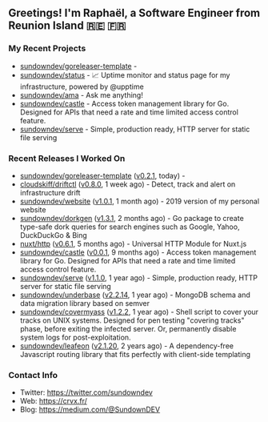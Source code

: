 ## Greetings! I'm Raphaël, a Software Engineer from Reunion Island 🇷🇪 🇫🇷

### My Recent Projects


- [sundowndev/goreleaser-template](https://github.com/sundowndev/goreleaser-template) - 
- [sundowndev/status](https://github.com/sundowndev/status) - :chart_with_upwards_trend: Uptime monitor and status page for my infrastructure, powered by @upptime 
- [sundowndev/ama](https://github.com/sundowndev/ama) - Ask me anything!
- [sundowndev/castle](https://github.com/sundowndev/castle) - Access token management library for Go. Designed for APIs that need a rate and time limited access control feature.
- [sundowndev/serve](https://github.com/sundowndev/serve) - Simple, production ready, HTTP server for static file serving

### Recent Releases I Worked On


- [sundowndev/goreleaser-template](https://github.com/sundowndev/goreleaser-template) ([v0.2.1](https://github.com/sundowndev/goreleaser-template/releases/tag/v0.2.1), today) - 
- [cloudskiff/driftctl](https://github.com/cloudskiff/driftctl) ([v0.8.0](https://github.com/cloudskiff/driftctl/releases/tag/v0.8.0), 1 week ago) - Detect, track and alert on infrastructure drift
- [sundowndev/website](https://github.com/sundowndev/website) ([v1.0.1](https://github.com/sundowndev/website/releases/tag/v1.0.1), 1 month ago) - 2019 version of my personal website
- [sundowndev/dorkgen](https://github.com/sundowndev/dorkgen) ([v1.3.1](https://github.com/sundowndev/dorkgen/releases/tag/v1.3.1), 2 months ago) - Go package to create type-safe dork queries for search engines such as Google, Yahoo, DuckDuckGo &amp; Bing
- [nuxt/http](https://github.com/nuxt/http) ([v0.6.1](https://github.com/nuxt/http/releases/tag/v0.6.1), 5 months ago) - Universal HTTP Module for Nuxt.js
- [sundowndev/castle](https://github.com/sundowndev/castle) ([v0.0.1](https://github.com/sundowndev/castle/releases/tag/v0.0.1), 9 months ago) - Access token management library for Go. Designed for APIs that need a rate and time limited access control feature.
- [sundowndev/serve](https://github.com/sundowndev/serve) ([v1.1.0](https://github.com/sundowndev/serve/releases/tag/v1.1.0), 1 year ago) - Simple, production ready, HTTP server for static file serving
- [sundowndev/underbase](https://github.com/sundowndev/underbase) ([v2.2.14](https://github.com/sundowndev/underbase/releases/tag/v2.2.14), 1 year ago) - MongoDB schema and data migration library based on semver
- [sundowndev/covermyass](https://github.com/sundowndev/covermyass) ([v1.2.2](https://github.com/sundowndev/covermyass/releases/tag/v1.2.2), 1 year ago) - Shell script to cover your tracks on UNIX systems. Designed for pen testing &#34;covering tracks&#34; phase, before exiting the infected server. Or, permanently disable system logs for post-exploitation.
- [sundowndev/leafeon](https://github.com/sundowndev/leafeon) ([v2.1.20](https://github.com/sundowndev/leafeon/releases/tag/v2.1.20), 2 years ago) - A dependency-free Javascript routing library that fits perfectly with client-side templating

### Contact Info

- Twitter: https://twitter.com/sundowndev
- Web: https://crvx.fr/
- Blog: https://medium.com/@SundownDEV
